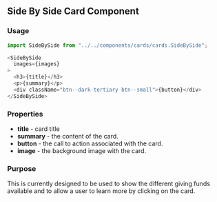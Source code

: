 ## Side By Side Card Component

### Usage

```js
import SideBySide from "../../components/cards/cards.SideBySide";

<SideBySide
  images={images}
>
  <h3>{title}</h3>
  <p>{summary}</p>
  <div className="btn--dark-tertiary btn--small">{button}</div>
</SideBySide>
```

### Properties

* **title** - card title
* **summary** - the content of the card.
* **button** - the call to action associated with the card.
* **image** - the background image with the card.

### Purpose

This is currently designed to be used to show the different giving funds available and to allow a user to learn more by clicking on the card.
